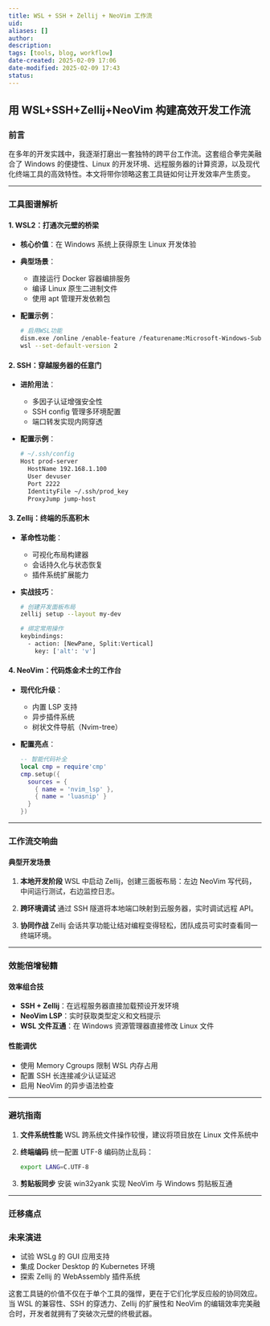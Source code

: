 ```yaml
---
title: WSL + SSH + Zellij + NeoVim 工作流
uid: 
aliases: []
author: 
description: 
tags: [tools, blog, workflow]
date-created: 2025-02-09 17:06
date-modified: 2025-02-09 17:43
status: 
---
```


## 用 WSL+SSH+Zellij+NeoVim 构建高效开发工作流

### 前言

在多年的开发实践中，我逐渐打磨出一套独特的跨平台工作流。这套组合拳完美融合了 Windows 的便捷性、Linux 的开发环境、远程服务器的计算资源，以及现代化终端工具的高效特性。本文将带你领略这套工具链如何让开发效率产生质变。

---

### 工具图谱解析

#### 1. WSL2：打通次元壁的桥梁

- **核心价值**：在 Windows 系统上获得原生 Linux 开发体验
- **典型场景**：
  - 直接运行 Docker 容器编排服务
  - 编译 Linux 原生二进制文件
  - 使用 apt 管理开发依赖包
- **配置示例**：

  ```bash
  # 启用WSL功能
  dism.exe /online /enable-feature /featurename:Microsoft-Windows-Subsystem-Linux /all /norestart
  wsl --set-default-version 2
  ```

#### 2. SSH：穿越服务器的任意门

- **进阶用法**：
  - 多因子认证增强安全性
  - SSH config 管理多环境配置
  - 端口转发实现内网穿透
- **配置示例**：

  ```bash
  # ~/.ssh/config
  Host prod-server
    HostName 192.168.1.100
    User devuser
    Port 2222
    IdentityFile ~/.ssh/prod_key
    ProxyJump jump-host
  ```

#### 3. Zellij：终端的乐高积木

- **革命性功能**：
  - 可视化布局构建器
  - 会话持久化与状态恢复
  - 插件系统扩展能力
- **实战技巧**：

  ```bash
  # 创建开发面板布局
  zellij setup --layout my-dev

  # 绑定常用操作
  keybindings:
    - action: [NewPane, Split:Vertical]
      key: ['alt': 'v']
  ```

#### 4. NeoVim：代码炼金术士的工作台

- **现代化升级**：
  - 内置 LSP 支持
  - 异步插件系统
  - 树状文件导航（Nvim-tree）
- **配置亮点**：

  ```lua
  -- 智能代码补全
  local cmp = require'cmp'
  cmp.setup({
    sources = {
      { name = 'nvim_lsp' },
      { name = 'luasnip' }
    }
  })
  ```

---

### 工作流交响曲

#### 典型开发场景

1. **本地开发阶段**
   WSL 中启动 Zellij，创建三面板布局：左边 NeoVim 写代码，中间运行测试，右边监控日志。

2. **跨环境调试**
   通过 SSH 隧道将本地端口映射到云服务器，实时调试远程 API。

3. **协同作战**
   Zellij 会话共享功能让结对编程变得轻松，团队成员可实时查看同一终端环境。

---

### 效能倍增秘籍

#### 效率组合技

- **SSH + Zellij**：在远程服务器直接加载预设开发环境
- **NeoVim LSP**：实时获取类型定义和文档提示
- **WSL 文件互通**：在 Windows 资源管理器直接修改 Linux 文件

#### 性能调优

- 使用 Memory Cgroups 限制 WSL 内存占用
- 配置 SSH 长连接减少认证延迟
- 启用 NeoVim 的异步语法检查

---

### 避坑指南

1. **文件系统性能**
   WSL 跨系统文件操作较慢，建议将项目放在 Linux 文件系统中

2. **终端编码**
   统一配置 UTF-8 编码防止乱码：

   ```bash
   export LANG=C.UTF-8
   ```

3. **剪贴板同步**
   安装 win32yank 实现 NeoVim 与 Windows 剪贴板互通

---

### 迁移痛点

### 未来演进

- 试验 WSLg 的 GUI 应用支持
- 集成 Docker Desktop 的 Kubernetes 环境
- 探索 Zellij 的 WebAssembly 插件系统

这套工具链的价值不仅在于单个工具的强悍，更在于它们化学反应般的协同效应。当 WSL 的兼容性、SSH 的穿透力、Zellij 的扩展性和 NeoVim 的编辑效率完美融合时，开发者就拥有了突破次元壁的终极武器。
